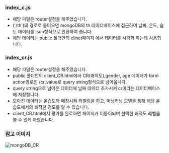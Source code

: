 ### index_c.js
  * 해당 파일은 router설정을 해주었습니다.
  * ('/th')의 경로로 들어오면 mongoDB의 th 데이터베이스에 접근하여 날짜, 온도, 습도 데이터를 json형식으로 반환하여 줍니다.
  * 해당 데이터는 public 폴더안의 clinet페이지 에서 데이터를 시각화 하는데 사용합니다.

### index_cr.js
  * 해당 파일은 router설정을 해주었습니다.
  * public 폴더안의 client_CR.html에서 CR(쾌적도),gender, age 데이터가 form action경로인 /cr_value로 query string형식으로 넘어옵니다.
  * query string으로 넘어온 데이터에 날짜 데이터 추가시켜 cr이라는 데이터베이스에 저장합니다.
  * 모아진 데이터는 온습도와 매칭시켜 라벨링을 하고, 머닝러닝 모델을 통해 해당 온습도에서의 쾌적한 정도를 알 수 있습니다.
  * client_CR.html에서 평가를 완료하면 페이지가 이동이되며 선택한 쾌적도 레벨을 볼 수 있게 하였습니다.


### 참고 이미지
  ![mongoDB_CR]('/express/img/mongoDB_CR.png')
